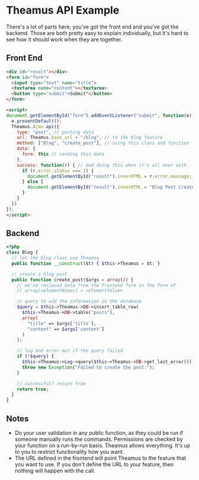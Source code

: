 # Theamus API Example
There's a lot of parts here, you've got the front end and you've got the backend. Those are both pretty easy to explain individually, but it's hard to see how it should work when they are together.

## Front End
```html
<div id="result"></div>
<form id="form">
  <input type="text" name="title">
  <textarea name="content"></textarea>
  <button type="submit">Submit"</button>
</form>

<script>
document.getElementById("form").addEventListener("submit", function(e) {
  e.preventDefault();
  Theamus.Ajax.api({
    type: "post", // posting data
    url: Theamus.base_url + "/blog", // to the blog feature
    method: ["Blog", "create_post"], // using this class and function
    data: {
      form: this // sending this data
    },
    success: function(r) { // and doing this when it's all over with
      if (r.error.status === 1) {
        document.getElementById("result").innerHTML = r.error.message;
      } else {
        document.getElementById("result").innerHTML = "Blog Post Created.";
      }
    }
  })
});
</script>
```

## Backend
```php
<?php
class Blog {
  // let the blog class use Theamus
  public function __construct($t) { $this->Theamus = $t; }

  // create a blog post
  public function create_post($args = array()) {
    // we've recieved data from the frontend form in the form of
    // array[<elementName>] = <elementValue>

    // query to add the information in the database
    $query = $this->Theamus->DB->insert_table_row(
      $this->Theamus->DB->table("posts"),
      array(
        "title" => $args['title'],
        "content" => $args['content']
      )
    );

    // log and error out if the query failed
    if (!$query) {
      $this->Theamus->Log->query($this->Theamus->DB->get_last_error());
      throw new Exception("Failed to create the post.");
    }

    // successful? return true
    return true;
  }
}
```

## Notes
- Do your user validation in any public function, as they could be run if someone manually runs the commands. Permissions are checked by your function on a run-by-run basis. Theamus allows everything. It's up to you to restrict functionality how you want.
- The URL defined in the frontend will point Theamus to the feature that you want to use. If you don't define the URL to your feature, then nothing will happen with the call.
